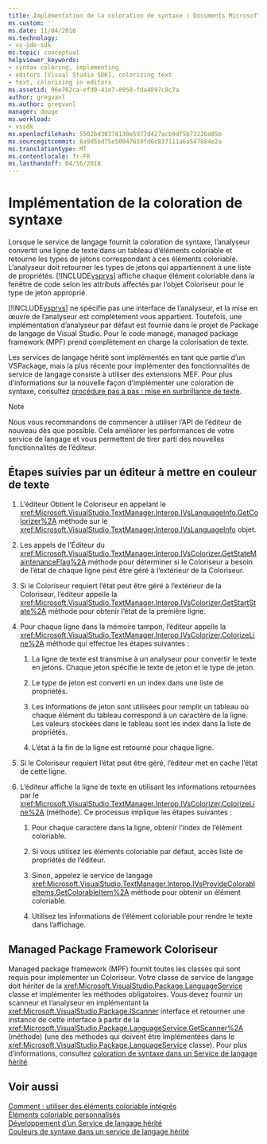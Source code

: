 ```yaml
---
title: Implémentation de la coloration de syntaxe | Documents Microsoft
ms.custom: ''
ms.date: 11/04/2016
ms.technology:
- vs-ide-sdk
ms.topic: conceptual
helpviewer_keywords:
- syntax coloring, implementing
- editors [Visual Studio SDK], colorizing text
- text, colorizing in editors
ms.assetid: 96e762ca-efd0-41e7-8958-fda4897c8c7a
author: gregvanl
ms.author: gregvanl
manager: douge
ms.workload:
- vssdk
ms.openlocfilehash: 5502bd30378130e5977d427acb9df5b73226a05b
ms.sourcegitcommit: 6a9d5bd75e50947659fd6c837111a6a547884e2a
ms.translationtype: MT
ms.contentlocale: fr-FR
ms.lasthandoff: 04/16/2018
---
```

# <a name="implementing-syntax-coloring"></a>Implémentation de la coloration de syntaxe
Lorsque le service de langage fournit la coloration de syntaxe, l’analyseur convertit une ligne de texte dans un tableau d’éléments coloriable et retourne les types de jetons correspondant à ces éléments coloriable. L’analyseur doit retourner les types de jetons qui appartiennent à une liste de propriétés. [!INCLUDE[vsprvs](../../code-quality/includes/vsprvs_md.md)] affiche chaque élément coloriable dans la fenêtre de code selon les attributs affectés par l’objet Coloriseur pour le type de jeton approprié.  
  
 [!INCLUDE[vsprvs](../../code-quality/includes/vsprvs_md.md)] ne spécifie pas une interface de l’analyseur, et la mise en œuvre de l’analyseur est complètement vous appartient. Toutefois, une implémentation d’analyseur par défaut est fournie dans le projet de Package de langage de Visual Studio. Pour le code managé, managed package framework (MPF) prend complètement en charge la colorisation de texte.  
  
 Les services de langage hérité sont implémentés en tant que partie d’un VSPackage, mais la plus récente pour implémenter des fonctionnalités de service de langage consiste à utiliser des extensions MEF. Pour plus d’informations sur la nouvelle façon d’implémenter une coloration de syntaxe, consultez [procédure pas à pas : mise en surbrillance de texte](../../extensibility/walkthrough-highlighting-text.md).  
  
> [!NOTE]
>  Nous vous recommandons de commencer à utiliser l’API de l’éditeur de nouveau dès que possible. Cela améliorer les performances de votre service de langage et vous permettent de tirer parti des nouvelles fonctionnalités de l’éditeur.  
  
## <a name="steps-followed-by-an-editor-to-colorize-text"></a>Étapes suivies par un éditeur à mettre en couleur de texte  
  
1.  L’éditeur Obtient le Coloriseur en appelant le <xref:Microsoft.VisualStudio.TextManager.Interop.IVsLanguageInfo.GetColorizer%2A> méthode sur le <xref:Microsoft.VisualStudio.TextManager.Interop.IVsLanguageInfo> objet.  
  
2.  Les appels de l’Éditeur du <xref:Microsoft.VisualStudio.TextManager.Interop.IVsColorizer.GetStateMaintenanceFlag%2A> méthode pour déterminer si le Coloriseur a besoin de l’état de chaque ligne peut être géré à l’extérieur de la Coloriseur.  
  
3.  Si le Coloriseur requiert l’état peut être géré à l’extérieur de la Coloriseur, l’éditeur appelle la <xref:Microsoft.VisualStudio.TextManager.Interop.IVsColorizer.GetStartState%2A> méthode pour obtenir l’état de la première ligne.  
  
4.  Pour chaque ligne dans la mémoire tampon, l’éditeur appelle la <xref:Microsoft.VisualStudio.TextManager.Interop.IVsColorizer.ColorizeLine%2A> méthode qui effectue les étapes suivantes :  
  
    1.  La ligne de texte est transmise à un analyseur pour convertir le texte en jetons. Chaque jeton spécifie le texte de jeton et le type de jeton.  
  
    2.  Le type de jeton est converti en un index dans une liste de propriétés.  
  
    3.  Les informations de jeton sont utilisées pour remplir un tableau où chaque élément du tableau correspond à un caractère de la ligne. Les valeurs stockées dans le tableau sont les index dans la liste de propriétés.  
  
    4.  L’état à la fin de la ligne est retourné pour chaque ligne.  
  
5.  Si le Coloriseur requiert l’état peut être géré, l’éditeur met en cache l’état de cette ligne.  
  
6.  L’éditeur affiche la ligne de texte en utilisant les informations retournées par le <xref:Microsoft.VisualStudio.TextManager.Interop.IVsColorizer.ColorizeLine%2A> (méthode). Ce processus implique les étapes suivantes :  
  
    1.  Pour chaque caractère dans la ligne, obtenir l’index de l’élément coloriable.  
  
    2.  Si vous utilisez les éléments coloriable par défaut, accès liste de propriétés de l’éditeur.  
  
    3.  Sinon, appelez le service de langage <xref:Microsoft.VisualStudio.TextManager.Interop.IVsProvideColorableItems.GetColorableItem%2A> méthode pour obtenir un élément coloriable.  
  
    4.  Utilisez les informations de l’élément coloriable pour rendre le texte dans l’affichage.  
  
## <a name="managed-package-framework-colorizer"></a>Managed Package Framework Coloriseur  
 Managed package framework (MPF) fournit toutes les classes qui sont requis pour implémenter un Coloriseur. Votre classe de service de langage doit hériter de la <xref:Microsoft.VisualStudio.Package.LanguageService> classe et implémenter les méthodes obligatoires. Vous devez fournir un scanneur et l’analyseur en implémentant la <xref:Microsoft.VisualStudio.Package.IScanner> interface et retourner une instance de cette interface à partir de la <xref:Microsoft.VisualStudio.Package.LanguageService.GetScanner%2A> (méthode) (une des méthodes qui doivent être implémentées dans le <xref:Microsoft.VisualStudio.Package.LanguageService> classe). Pour plus d’informations, consultez [coloration de syntaxe dans un Service de langage hérité](../../extensibility/internals/syntax-colorizing-in-a-legacy-language-service.md).  
  
## <a name="see-also"></a>Voir aussi  
 [Comment : utiliser des éléments coloriable intégrés](../../extensibility/internals/how-to-use-built-in-colorable-items.md)   
 [Éléments coloriable personnalisés](../../extensibility/internals/custom-colorable-items.md)   
 [Développement d’un Service de langage hérité](../../extensibility/internals/developing-a-legacy-language-service.md)   
 [Couleurs de syntaxe dans un service de langage hérité](../../extensibility/internals/syntax-colorizing-in-a-legacy-language-service.md)